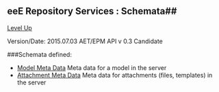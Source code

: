 ## eeE Repository Services : Schemata##

[Level Up](../README.md)

Version/Date: 2015.07.03 AET/EPM API v 0.3 Candidate

###Schemata defined:

* [Model Meta Data](model_meta_data.md)	Meta data for a model in the server
* [Attachment Meta Data](attachment_meta_data.md)	Meta data for attachments (files, templates) in the server